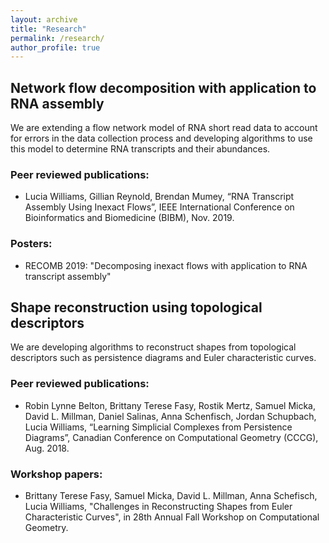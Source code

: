 ```yaml
---
layout: archive
title: "Research"
permalink: /research/
author_profile: true
---
```

## Network flow decomposition with application to RNA assembly
We are extending a flow network model of RNA short read data to account for errors in the data collection process
and developing algorithms to use this model to determine RNA transcripts and their abundances.

### Peer reviewed publications:
* Lucia Williams, Gillian Reynold, Brendan Mumey,
“RNA Transcript Assembly Using Inexact Flows”,
IEEE International Conference on Bioinformatics and Biomedicine (BIBM),
Nov. 2019.

### Posters:
* RECOMB 2019: "Decomposing inexact flows with application to RNA transcript assembly"

## Shape reconstruction using topological descriptors
We are developing algorithms to reconstruct shapes from topological descriptors such as persistence diagrams
and Euler characteristic curves.

### Peer reviewed publications:
* Robin Lynne Belton, Brittany Terese Fasy, Rostik Mertz, Samuel Micka, David L. Millman, Daniel Salinas,
Anna Schenfisch, Jordan Schupbach, Lucia Williams,
“Learning Simplicial Complexes from Persistence Diagrams”,
Canadian Conference on Computational Geometry (CCCG),
Aug. 2018.

### Workshop papers:
* Brittany Terese Fasy, Samuel Micka, David L. Millman, Anna Schefisch, Lucia Williams,
"Challenges in Reconstructing Shapes from Euler Characteristic Curves",
in 28th Annual Fall Workshop on Computational Geometry.
